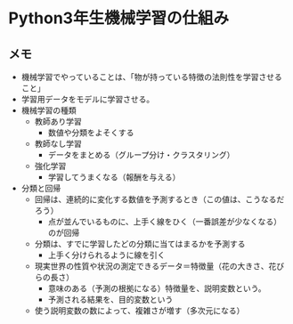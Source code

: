 # Python3年生機械学習の仕組み

## メモ

* 機械学習でやっていることは、「物が持っている特徴の法則性を学習させること」
* 学習用データをモデルに学習させる。
* 機械学習の種類
  * 教師あり学習
    * 数値や分類をよそくする
  * 教師なし学習
    * データをまとめる（グループ分け・クラスタリング）
  * 強化学習
    * 学習してうまくなる（報酬を与える）
* 分類と回帰
  * 回帰は、連続的に変化する数値を予測するとき（この値は、こうなるだろう）
    * 点が並んでいるものに、上手く線をひく（一番誤差が少なくなる）のが回帰
  * 分類は、すでに学習したどの分類に当てはまるかを予測する
    * 上手く分けられるように線を引く
  * 現実世界の性質や状況の測定できるデータ＝特徴量（花の大きさ、花びらの長さ）
    * 意味のある（予測の根拠になる）特徴量を、説明変数という。
    * 予測される結果を、目的変数という
  * 使う説明変数の数によって、複雑さが増す（多次元になる）